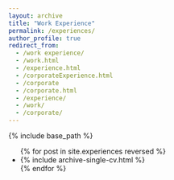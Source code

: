 ```yaml
---
layout: archive
title: "Work Experience"
permalink: /experiences/
author_profile: true
redirect_from:
  - /work experience/
  - /work.html
  - /experience.html
  - /corporateExperience.html
  - /corporate
  - /corporate.html
  - /experience/
  - /work/
  - /corporate/
---
```



{% include base_path %}

<ul>
{% for post in site.experiences reversed %}
  <li> {% include archive-single-cv.html %} </li>
{% endfor %}
<!--   {% include archive-single.html %} -->
</ul>
